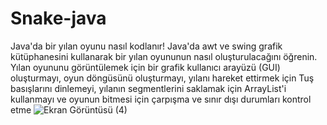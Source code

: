 # Snake-java

Java'da bir yılan oyunu nasıl kodlanır! Java'da awt ve swing grafik kütüphanesini kullanarak bir yılan oyununun nasıl oluşturulacağını öğrenin.  Yılan oyununu görüntülemek için bir grafik kullanıcı arayüzü (GUI) oluşturmayı, oyun döngüsünü oluşturmayı, yılanı hareket ettirmek için Tuş basışlarını dinlemeyi, yılanın segmentlerini saklamak için ArrayList'i kullanmayı ve oyunun bitmesi için çarpışma ve sınır dışı durumları kontrol etme
![Ekran Görüntüsü (4)](https://github.com/rose-omer/Snake-java/assets/117285777/ab8c0d62-3aee-4968-bacb-6829ed4a75ca)
